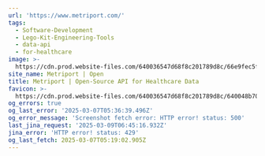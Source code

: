 ```yaml
---
url: 'https://www.metriport.com/'
tags:
  - Software-Development
  - Lego-Kit-Engineering-Tools
  - data-api
  - for-healthcare
image: >-
  https://cdn.prod.website-files.com/640036547d68f8c201789d8c/66e9fec5ff00b3f180f9e116_2024WebsiteOG.png
site_name: Metriport | Open
title: Metriport | Open-Source API for Healthcare Data
favicon: >-
  https://cdn.prod.website-files.com/640036547d68f8c201789d8c/640048b70539cf55188c2d93_JustLogo%2032.png
og_errors: true
og_last_error: '2025-03-07T05:36:39.496Z'
og_error_message: 'Screenshot fetch error: HTTP error! status: 500'
last_jina_request: '2025-03-09T06:45:16.932Z'
jina_error: 'HTTP error! status: 429'
og_last_fetch: 2025-03-07T05:19:02.905Z
---
```



